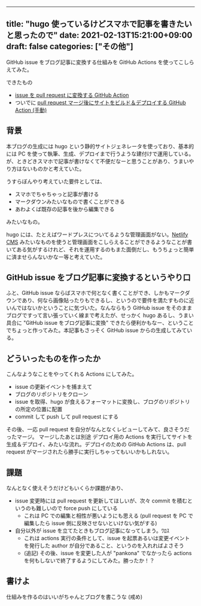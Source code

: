 
---
title: "hugo 使っているけどスマホで記事を書きたいと思ったので"
date: 2021-02-13T15:21:00+09:00
draft: false
categories: ["その他"]
---
           
GitHub issue をブログ記事に変換する仕組みを GitHub Actions を使ってこしらえてみた。

<!--more-->

できたもの
- [issue を pull request に変換する GitHub Action](https://github.com/pankona/pankona.github.com/blob/hugo/.github/workflows/generate_pr_from_issue.yaml)
- ついでに [pull request マージ後にサイトをビルド＆デプロイする GitHub Action (手動)](https://github.com/pankona/pankona.github.com/blob/hugo/.github/workflows/generate_site_and_deploy.yaml)

## 背景

本ブログの生成には hugo という静的サイトジェネレータを使っており、基本的には PC を使って執筆、生成、デプロイまで行うような建付けで運用している。が、ときどきスマホで記事が書けなくて不便だなーと思うことがあり、うまいやり方はないものかと考えていた。

うすらぼんやり考えていた要件としては、
- スマホでちゃちゃっと記事が書ける
- マークダウンみたいなもので書くことができる
- あわよくば既存の記事を後から編集できる

みたいなもの。

hugo には、たとえばワードプレスについてるような管理画面がない。[Netlify CMS](https://www.netlifycms.org) みたいなものを使うと管理画面をこしらえることができるようなことが書いてある気がするけれど、それを運用するのもまた面倒だし、もうちょっと簡単に済ませらんないかなー等と考えていた。

## GitHub issue をブログ記事に変換するというやり口

ふと、GitHub issue ならばスマホで何となく書くことができ、しかもマークダウンであり、何なら画像貼ったりもできるし、というので要件を満たすものに近いんではないかということに気づいた。なんならもう GitHub issue をそのままブログですって言い張っていく線まで考えたが、せっかく hugo あるし、うまい具合に "GitHub issue をブログ記事に変換" できたら便利かもなー、ということでちょっと作ってみた。本記事もさっそく GitHub issue からの生成してみている。

## どういったものを作ったか

こんなようなことをやってくれる Actions にしてみた。

- issue の更新イベントを捕まえて
- ブログのリポジトリをクローン
- issue を取得、hugo が食えるフォーマットに変換し、ブログのリポジトリの所定の位置に配置
- commit して push して pull request にする

その後、一応 pull request を自分がなんとなくレビューしてみて、良さそうだったマージ。
マージしたあとは別途 デプロイ用の Actions を実行してサイトを生成＆デプロイ、みたいな流れ。デプロイのための GitHub Actions は、pull request がマージされたら勝手に実行しちゃってもいいかもしれない。

## 課題

なんとなく使えそうだけどもいくらか課題があり、
- issue 変更時には pull request を更新してほしいが、次々 commit を積むというのも難しいので force push にしている
  - これは PC での編集と相性が悪いようにも思える (pull request を PC で編集したら issue 側に反映させないといけない気がする)
- 自分以外が issue を立てたときもブログ記事になってしまう。ﾜﾛｽ
  - これは actions 実行の条件として、issue を起票あるいは変更イベントを発行した author が自分であること、というのを入れればよさそう
  - (追記) その後、issue を変更した人が "pankona" でなかったら actions を何もしないで終了するようにしてみた。勝ったか！？

## 書けよ

仕組みを作るのはいいがちゃんとブログを書こうな (戒め)

